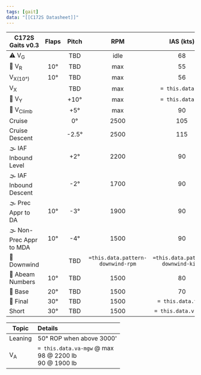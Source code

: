 ```yaml
---
tags: [gait]
data: "[[C172S Datasheet]]"
---
```


| **C172S Gaits** v0.3    | **Flaps** | **Pitch** |              **RPM**              |    **IAS (kts)**     | **VSI (fpm)** |
| ----------------------- |:---------:|:---------:|:---------------------------------:|:--------------------:|:-------------:|
| ⚠️ V<sub>G</sub>        |           |    TBD    |               idle                |          68          |      TBD      |
| 🛫 V<sub>R</sub>        |    10°    |    TBD    |                max                |          55          |      TBD      |
| V<sub>X(10°)</sub>      |    10°    |    TBD    |                max                |          56          |      TBD      |
| V<sub>X</sub>           |           |    TBD    |                max                |   `= this.data.Vx`   |      TBD      |
| 🛫 V<sub>Y</sub>        |           |   +10°    |                max                |   `= this.data.vy`   |     +600      |
| 🛫 V<sub>Climb</sub>    |           |    +5°    |                max                |          90          |     +500      |
| Cruise                  |           |    0°     |               2500                |         105          |       0       |
| Cruise Descent          |           |  \-2.5°   |               2500                |         115          |     \-500     |
| 🌫️ IAF Inbound Level    |           |    +2°    |               2200                |          90          |       0       |
| 🌫️ IAF Inbound Descent  |           |   \-2°    |               1700                |          90          |     \-800     |
| 🌫️ Prec Appr to DA      |    10°    |   \-3°    |               1900                |          90          |     \-450     |
| 🌫️ Non-Prec Appr to MDA |    10°    |   \-4°    |               1500                |          90          |     \-800     |
| 🛬 Downwind             |           |    TBD    | `=this.data.pattern-downwind-rpm` |          `=this.data.pattern-downwind-kias`          |       0       |
| 🛬 Abeam Numbers        |    10°    |    TBD    |               1500                |          80          |      TBD      |
| 🛬 Base                 |    20°    |    TBD    |               1500                |          70          |      TBD      |
| 🛬 Final                |    30°    |    TBD    |               1500                |  `= this.data.vref`  |      TBD      |
| Short                   |    30°    |    TBD    |               1500                | `= this.data.vshort` |      TBD      |

| Topic              | Details                                   |
| ------------------ |:----------------------------------------- |
| Leaning            | 50° ROP when above 3000'                  | 
| V<sub>A</sub>      | `= this.data.va-mgw` @ max<br>98 @ 2200 lb<br>90 @ 1900 lb |